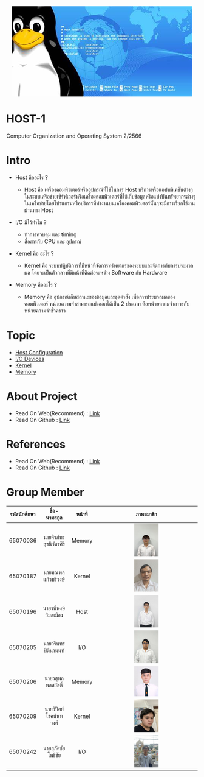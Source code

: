 <div style="text-align: center;"><img src="src/assets/Linux.jpg"></div>

# HOST-1
Computer Organization and Operating System 2/2566 

# Intro

- Host คืออะไร ?
  - Host คือ เครื่องคอมพิวเตอร์หรืออุปกรณ์ที่ใช้ในการ Host บริการหรือแอปพลิเคชันต่างๆในระบบเครือข่ายเซิร์ฟเวอร์หรือเครื่องคอมพิวเตอร์ที่ใช้เก็บข้อมูลหรือแบ่งปันทรัพยากรต่างๆในเครือข่ายโดยโปรแกรมหรือบริการที่ทำงานบนเครื่องคอมพิวเตอร์นั้นๆจะมีการเรียกใช้งานผ่านทาง Host

- I/O มีไว้ทำไม ?
  - ทำการควบคุม และ timing
  - สื่อสารกับ CPU และ อุปกรณ์

- Kernel คือ อะไร ?
  - Kernel คือ ระบบปฏิบัติการที่มีหน้าที่จัดการทรัพยากรของระบบและจัดการกับการประมวลผล โดยจะเป็นตัวกลางที่มีหน้าที่ติดต่อระหว่าง Software กับ Hardware

- Memory คืออะไร ?
  - Memory คือ อุปกรณ์เก็บสถานะของข้อมูลและชุดคำสั่ง เพื่อการประมวลผลของคอมพิวเตอร์ หน่วยความจำสามารถแบ่งออกได้เป็น 2 ประเภท คือหน่วยความจำถาวรกับหน่วยความจำชั่วคราว 

# Topic

- [Host Configuration](https://earth123456789.github.io/Host-1/hostconfiguration/readme/)
- [I/O Devices](https://earth123456789.github.io/Host-1/iodevices/readme/)
- [Kernel](https://earth123456789.github.io/Host-1/kernel/readme/)
- [Memory](https://earth123456789.github.io/Host-1/memory/readme/)

# About Project
- Read On Web(Recommend) : [Link](https://earth123456789.github.io/Host-1/)
- Read On Github : [Link](https://github.com/Earth123456789/Host-3/tree/main/src/content/docs)
  
# References
- Read On Web(Recommend) : [Link](https://earth123456789.github.io/Host-1/reference/example/)
- Read On Github : [Link](https://github.com/Earth123456789/Host-1/blob/main/src/content/docs/reference/example.md)


# Group Member

|รหัสนักศึกษา|ชื่อ-นามสกุล|หน้าที่|ภาพสมาชิก|
|:----:|:----:|:----:|:----:|
|65070036|นายจิรภัทร สุขนิวัตรศิริ|Memory|<div style="text-align: center;"><img src="src/assets/Member/65070036.jpg" width="25%"></div>|
|65070187|นายมณฑล แก้วบริวงษ์|Kernel|<div style="text-align: center;"><img src="src/assets/Member/65070187.jpg" width="25%"></div>|
|65070196|นายรพีพงษ์ วิมลเมือง|Host|<div style="text-align: center;"><img src="src/assets/Member/65070196.jpg" width="25%"></div>|
|65070205|นายวรินทร ปิตินานนท์|I/O|<div style="text-align: center;"><img src="src/assets/Member/65070205.jpg" width="25%"></div>|
|65070206|นายวสุพล พลสวัสดิ์|Memory|<div style="text-align: center;"><img src="src/assets/Member/65070206.jpg" width="25%"></div>|
|65070209|นายวิปัศย์ โชคนันทวงศ์|Kernel|<div style="text-align: center;"><img src="src/assets/Member/65070209.jpg" width="25%"></div>|
|65070242|นายสุภัศชัย โพธิชัย|I/O|<div style="text-align: center;"><img src="src/assets/Member/65070242.jpg" width="25%"></div>|